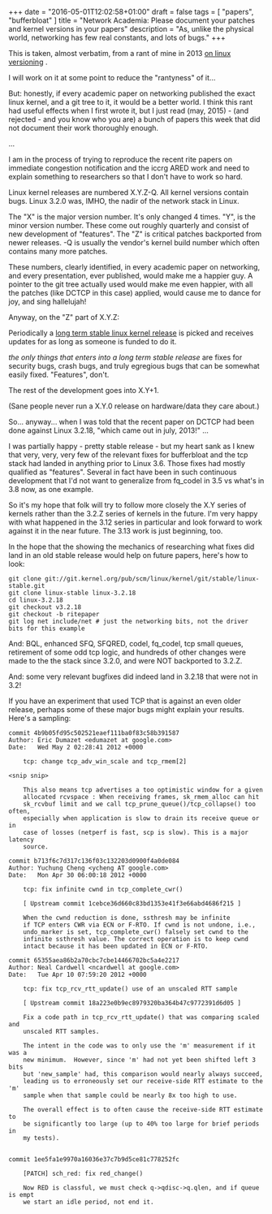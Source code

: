 +++
date = "2016-05-01T12:02:58+01:00"
draft = false
tags = [ "papers", "bufferbloat" ]
title = "Network Academia: Please document your patches and kernel versions in your papers"
description = "As, unlike the physical world, networking has few real constants, and lots of bugs."
+++

This is taken, almost verbatim, from a rant of mine in 2013
[on linux versioning](https://lists.bufferbloat.net/pipermail/bloat/2013-November/001735.html) .

I will work on it at some point to reduce the "rantyness" of it...

But: honestly, if every academic paper on networking published the exact
linux kernel, and a git tree to it, it would be a better world. I think
this rant had useful effects when I first wrote it, but I just read
(may, 2015) - (and
rejected - and you know who you are) a bunch of papers this week that
did not document their work thoroughly enough.

...

I am in the process of trying to reproduce the recent rite papers on
immediate congestion notification and the iccrg ARED work and need
to explain something to researchers so that I don't have to work so hard.

Linux kernel releases are numbered X.Y.Z-Q. All kernel versions
contain bugs. Linux 3.2.0 was, IMHO, the nadir of the network stack in
Linux.

The "X" is the major version number. It's only changed 4 times. "Y",
is the minor version number. These come out roughly quarterly and
consist of new development of "features". The "Z" is critical patches
backported from newer releases. -Q is usually the vendor's kernel
build number which often contains many more patches.

These numbers, clearly identified, in every academic paper on
networking, and every presentation, ever published,  would make me a
happier guy. A pointer to the git tree actually used would make me
even happier, with all the patches (like DCTCP in this case) applied,
would cause me to dance for joy, and sing hallelujah!

Anyway, on the "Z" part of X.Y.Z:

Periodically a
[long term stable linux kernel release](https://www.kernel.org/category/releases.html)
is picked and receives updates for as long as someone is funded to do
it.

*the only things that enters into a long term stable release* are fixes
for security bugs, crash bugs, and truly egregious bugs that can be
somewhat easily fixed. "Features", don't.

The rest of the development goes into X.Y+1.

(Sane people never run a X.Y.0 release on hardware/data they care about.)

So... anyway... when I was told that the recent paper on DCTCP had
been done against Linux 3.2.18, "which came out in july, 2013!" ...

I was partially happy - pretty stable release - but my heart sank as I
knew that very, very, very few of the relevant fixes for bufferbloat and
the tcp stack had landed in anything prior to Linux 3.6. Those fixes had
mostly qualified as "features". Several in fact have been in such
continuous development that I'd not want to generalize from fq_codel in
3.5 vs what's in 3.8 now, as one example.

So it's my hope that folk will try to follow more closely the X.Y series
of kernels rather than the 3.2.Z series of kernels in the future. I'm
very happy with what happened in the 3.12 series in particular and
look forward to work against it in the near future. The 3.13 work is
just beginning, too.

In the hope that the showing the mechanics of researching what fixes
did land in an old stable release would help on future papers,
here's how to look:

```
git clone git://git.kernel.org/pub/scm/linux/kernel/git/stable/linux-stable.git
git clone linux-stable linux-3.2.18
cd linux-3.2.18
git checkout v3.2.18
git checkout -b ritepaper
git log net include/net # just the networking bits, not the driver
bits for this example
```

And: BQL, enhanced SFQ, SFQRED, codel, fq_codel, tcp small queues,
retirement of some odd tcp logic, and hundreds of other changes were
made to the the stack since 3.2.0, and were NOT backported to 3.2.Z.

And: some very relevant bugfixes did indeed land in 3.2.18 that were not in 3.2!

If you have an experiment that used TCP that is against an even older
release, perhaps some of these major bugs might explain your results.
Here's a sampling:

```
commit 4b9b05fd95c502521eaef111ba0f83c58b391587
Author: Eric Dumazet <edumazet at google.com>
Date:   Wed May 2 02:28:41 2012 +0000

    tcp: change tcp_adv_win_scale and tcp_rmem[2]

<snip snip>

    This also means tcp advertises a too optimistic window for a given
    allocated rcvspace : When receiving frames, sk_rmem_alloc can hit
    sk_rcvbuf limit and we call tcp_prune_queue()/tcp_collapse() too often,
    especially when application is slow to drain its receive queue or in
    case of losses (netperf is fast, scp is slow). This is a major latency
    source.

commit b713f6c7d317c136f03c132203d0900f4a0de084
Author: Yuchung Cheng <ycheng AT google.com>
Date:   Mon Apr 30 06:00:18 2012 +0000

    tcp: fix infinite cwnd in tcp_complete_cwr()

    [ Upstream commit 1cebce36d660c83bd1353e41f3e66abd4686f215 ]

    When the cwnd reduction is done, ssthresh may be infinite
    if TCP enters CWR via ECN or F-RTO. If cwnd is not undone, i.e.,
    undo_marker is set, tcp_complete_cwr() falsely set cwnd to the
    infinite ssthresh value. The correct operation is to keep cwnd
    intact because it has been updated in ECN or F-RTO.

commit 65355aea86b2a70cbc7cbe14466702bc5a4e2217
Author: Neal Cardwell <ncardwell at google.com>
Date:   Tue Apr 10 07:59:20 2012 +0000

    tcp: fix tcp_rcv_rtt_update() use of an unscaled RTT sample

    [ Upstream commit 18a223e0b9ec8979320ba364b47c9772391d6d05 ]

    Fix a code path in tcp_rcv_rtt_update() that was comparing scaled and
    unscaled RTT samples.

    The intent in the code was to only use the 'm' measurement if it was a
    new minimum.  However, since 'm' had not yet been shifted left 3 bits
    but 'new_sample' had, this comparison would nearly always succeed,
    leading us to erroneously set our receive-side RTT estimate to the 'm'
    sample when that sample could be nearly 8x too high to use.

    The overall effect is to often cause the receive-side RTT estimate to
    be significantly too large (up to 40% too large for brief periods in
    my tests).


commit 1ee5fa1e9970a16036e37c7b9d5ce81c778252fc

    [PATCH] sch_red: fix red_change()

    Now RED is classful, we must check q->qdisc->q.qlen, and if queue is empt
    we start an idle period, not end it.

```
